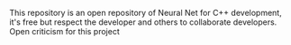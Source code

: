 This repository is an open repository of Neural Net for C++ development, it's free but respect the developer and others to collaborate developers. Open criticism for this project
